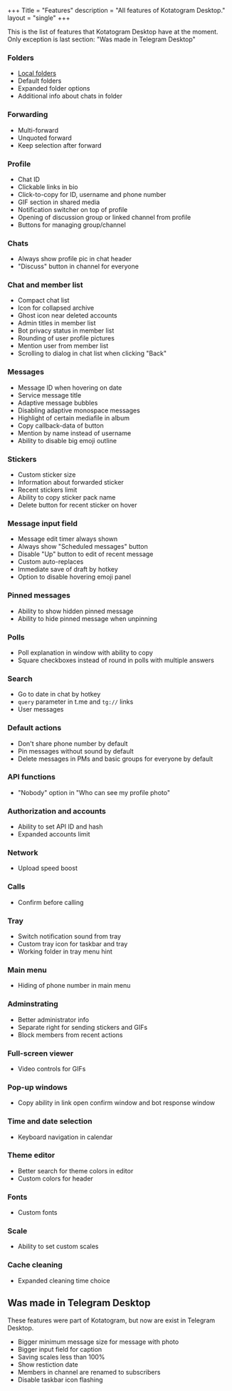 +++
Title = "Features"
description = "All features of Kotatogram Desktop."
layout = "single"
+++

This is the list of features that Kotatogram Desktop have at the moment. Only exception is last section: "Was made in Telegram Desktop"

### Folders

* [Local folders](/features/local-folders)
* Default folders
* Expanded folder options
* Additional info about chats in folder

### Forwarding

* Multi-forward
* Unquoted forward
* Keep selection after forward

### Profile

* Chat ID
* Clickable links in bio
* Click-to-copy for ID, username and phone number
* GIF section in shared media
* Notification switcher on top of profile
* Opening of discussion group or linked channel from profile
* Buttons for managing group/channel

### Chats

* Always show profile pic in chat header
* "Discuss" button in channel for everyone

### Chat and member list

* Compact chat list
* Icon for collapsed archive
* Ghost icon near deleted accounts
* Admin titles in member list
* Bot privacy status in member list
* Rounding of user profile pictures
* Mention user from member list
* Scrolling to dialog in chat list when clicking "Back"

### Messages

* Message ID when hovering on date
* Service message title
* Adaptive message bubbles
* Disabling adaptive monospace messages
* Highlight of certain mediafile in album
* Copy callback-data of button
* Mention by name instead of username
* Ability to disable big emoji outline

### Stickers

* Custom sticker size
* Information about forwarded sticker
* Recent stickers limit
* Ability to copy sticker pack name
* Delete button for recent sticker on hover

### Message input field

* Message edit timer always shown
* Always show "Scheduled messages" button
* Disable "Up" button to edit of recent message
* Custom auto-replaces
* Immediate save of draft by hotkey
* Option to disable hovering emoji panel

### Pinned messages

* Ability to show hidden pinned message
* Ability to hide pinned message when unpinning

### Polls

* Poll explanation in window with ability to copy
* Square checkboxes instead of round in polls with multiple answers

### Search

* Go to date in chat by hotkey
* `query` parameter in t.me and `tg://` links
* User messages

### Default actions

* Don't share phone number by default
* Pin messages without sound by default
* Delete messages in PMs and basic groups for everyone by default

### API functions

* "Nobody" option in "Who can see my profile photo"

### Authorization and accounts

* Ability to set API ID and hash
* Expanded accounts limit

### Network

* Upload speed boost

### Calls

* Confirm before calling

### Tray

* Switch notification sound from tray
* Custom tray icon for taskbar and tray
* Working folder in tray menu hint

### Main menu

* Hiding of phone number in main menu

### Adminstrating

* Better administrator info
* Separate right for sending stickers and GIFs
* Block members from recent actions

### Full-screen viewer

* Video controls for GIFs

### Pop-up windows

* Copy ability in link open confirm window and bot response window

### Time and date selection

* Keyboard navigation in calendar

### Theme editor

* Better search for theme colors in editor
* Custom colors for header

### Fonts

* Custom fonts

### Scale

* Ability to set custom scales

### Cache cleaning

* Expanded cleaning time choice

## Was made in Telegram Desktop

These features were part of Kotatogram, but now are exist in Telegram Desktop.

* Bigger minimum message size for message with photo
* Bigger input field for caption
* Saving scales less than 100%
* Show restiction date
* Members in channel are renamed to subscribers
* Disable taskbar icon flashing
